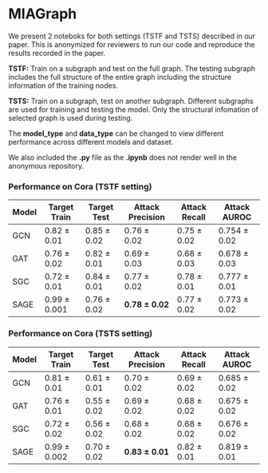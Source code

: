 # MIAGraph

We present 2 noteboks for both settings (TSTF and TSTS) described in our paper. This is anonymized for reviewers to run our code and reproduce the results recorded in the paper.

**TSTF:** Train on a subgraph and test on the full graph. The testing subgraph includes the full structure of the entire graph including the structure information of the training nodes. 

**TSTS:** Train on a subgraph, test on another subgraph. Different subgraphs are used for training and testing the model. Only the structural infomation of selected graph is used during testing.

The **model_type** and **data_type** can be changed to view different performance across different models and dataset.

We also included the **.py** file as the **.ipynb** does not render well in the anonymous repository.

### Performance on Cora (TSTF setting)
Model | Target Train | Target Test | Attack Precision | Attack Recall | Attack AUROC
--- | --- | --- | --- |--- |---
GCN | 0.82 ± 0.01 | 0.85 ± 0.02 | 0.76 ± 0.02 | 0.75 ± 0.02 | 0.754 ± 0.02
GAT | 0.76 ± 0.02 | 0.82 ± 0.01 | 0.69 ± 0.03 | 0.68 ± 0.03 | 0.678 ± 0.03
SGC | 0.72 ± 0.01 | 0.84 ± 0.01 | 0.77 ± 0.02 | 0.78 ± 0.01 | 0.777 ± 0.01
SAGE | 0.99 ± 0.001 | 0.76 ± 0.02 |**0.78 ± 0.02**  |0.77 ± 0.02  | 0.773 ± 0.02




### Performance on Cora (TSTS setting)
Model | Target Train | Target Test | Attack Precision | Attack Recall | Attack AUROC
--- | --- | --- | --- |--- |---
GCN | 0.81 ± 0.01 | 0.61 ± 0.01 | 0.70 ± 0.02  | 0.69 ± 0.02  | 0.685 ± 0.02 
GAT | 0.76 ± 0.01 | 0.55 ± 0.02 | 0.69 ± 0.02  | 0.68 ± 0.02  | 0.675 ± 0.02 
SGC | 0.72 ± 0.02 | 0.56 ± 0.02 | 0.68 ± 0.02  | 0.68 ± 0.02  | 0.676 ± 0.02 
SAGE | 0.99 ± 0.002 | 0.70 ± 0.02 |**0.83 ± 0.01**   |0.82 ± 0.01   |0.819 ± 0.01
